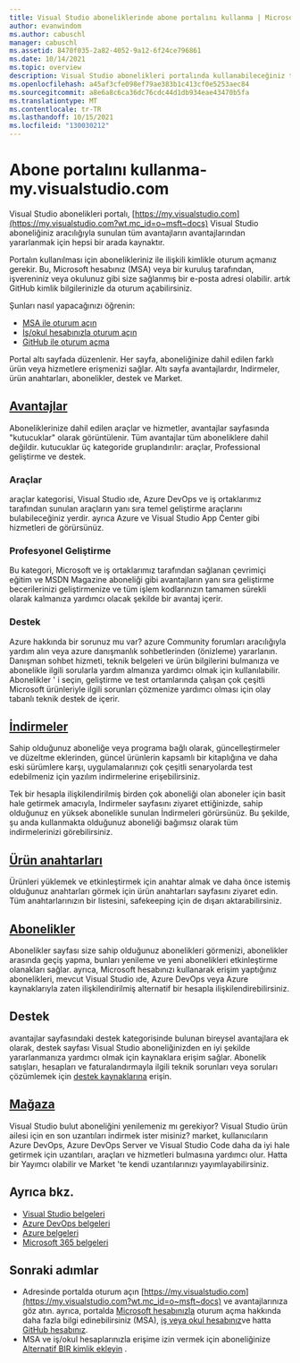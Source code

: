```yaml
---
title: Visual Studio aboneliklerinde abone portalını kullanma | Microsoft Docs
author: evanwindom
ms.author: cabuschl
manager: cabuschl
ms.assetid: 8470f035-2a82-4052-9a12-6f24ce796861
ms.date: 10/14/2021
ms.topic: overview
description: Visual Studio abonelikleri portalında kullanabileceğiniz tüm avantajlar hakkında bilgi edinin
ms.openlocfilehash: a45af3cfe098ef79ae383b1c413cf0e5253aec84
ms.sourcegitcommit: a8e6a8c6ca36dc76cdc44d1db934eae43470b5fa
ms.translationtype: MT
ms.contentlocale: tr-TR
ms.lasthandoff: 10/15/2021
ms.locfileid: "130030212"
---
```

# <a name="using-the-subscriber-portal---myvisualstudiocom"></a>Abone portalını kullanma-my.visualstudio.com
Visual Studio abonelikleri portalı, [https://my.visualstudio.com](https://my.visualstudio.com?wt.mc_id=o~msft~docs) Visual Studio aboneliğiniz aracılığıyla sunulan tüm avantajların avantajlarından yararlanmak için hepsi bir arada kaynaktır.

Portalın kullanılması için abonelikleriniz ile ilişkili kimlikle oturum açmanız gerekir.  Bu, Microsoft hesabınız (MSA) veya bir kuruluş tarafından, işvereniniz veya okulunuz gibi size sağlanmış bir e-posta adresi olabilir.  artık GitHub kimlik bilgilerinizle da oturum açabilirsiniz.

Şunları nasıl yapacağınızı öğrenin:
- [MSA ile oturum açın](sign-in-msa.md)
- [İş/okul hesabınızla oturum açın](sign-in-work.md)
- [GitHub ile oturum açma](sign-in-github.md)

Portal altı sayfada düzenlenir.  Her sayfa, aboneliğinize dahil edilen farklı ürün veya hizmetlere erişmenizi sağlar.  Altı sayfa avantajlardır, Indirmeler, ürün anahtarları, abonelikler, destek ve Market.

## <a name="benefits"></a>[Avantajlar](https://my.visualstudio.com/benefits?wt.mc_id=o~msft~docs)
Aboneliklerinize dahil edilen araçlar ve hizmetler, avantajlar sayfasında "kutucuklar" olarak görüntülenir.  Tüm avantajlar tüm aboneliklere dahil değildir. kutucuklar üç kategoride gruplandırılır: araçlar, Professional geliştirme ve destek.  

### <a name="tools"></a>Araçlar
araçlar kategorisi, Visual Studio ıde, Azure DevOps ve iş ortaklarımız tarafından sunulan araçların yanı sıra temel geliştirme araçlarını bulabileceğiniz yerdir.  ayrıca Azure ve Visual Studio App Center gibi hizmetleri de görürsünüz.

### <a name="professional-development"></a>Profesyonel Geliştirme
Bu kategori, Microsoft ve iş ortaklarımız tarafından sağlanan çevrimiçi eğitim ve MSDN Magazine aboneliği gibi avantajların yanı sıra geliştirme becerilerinizi geliştirmenize ve tüm işlem kodlarınızın tamamen sürekli olarak kalmanıza yardımcı olacak şekilde bir avantaj içerir.

### <a name="support"></a>Destek
Azure hakkında bir sorunuz mu var?  azure Community forumları aracılığıyla yardım alın veya azure danışmanlık sohbetlerinden (önizleme) yararlanın.  Danışman sohbet hizmeti, teknik belgeleri ve ürün bilgilerini bulmanıza ve abonelikle ilgili sorularla yardım almanıza yardımcı olmak için kullanılabilir.  Abonelikler ' i seçin, geliştirme ve test ortamlarında çalışan çok çeşitli Microsoft ürünleriyle ilgili sorunları çözmenize yardımcı olması için olay tabanlı teknik destek de içerir.

## <a name="downloads"></a>[İndirmeler](https://my.visualstudio.com/downloads?wt.mc_id=o~msft~docs)
Sahip olduğunuz aboneliğe veya programa bağlı olarak, güncelleştirmeler ve düzeltme eklerinden, güncel ürünlerin kapsamlı bir kitaplığına ve daha eski sürümlere karşı, uygulamalarınızı çok çeşitli senaryolarda test edebilmeniz için yazılım indirmelerine erişebilirsiniz.

Tek bir hesapla ilişkilendirilmiş birden çok aboneliği olan aboneler için basit hale getirmek amacıyla, Indirmeler sayfasını ziyaret ettiğinizde, sahip olduğunuz en yüksek abonelikle sunulan İndirmeleri görürsünüz.  Bu şekilde, şu anda kullanmakta olduğunuz aboneliği bağımsız olarak tüm indirmelerinizi görebilirsiniz.

## <a name="product-keys"></a>[Ürün anahtarları](https://my.visualstudio.com/productkeys?wt.mc_id=o~msft~docs)
Ürünleri yüklemek ve etkinleştirmek için anahtar almak ve daha önce istemiş olduğunuz anahtarları görmek için ürün anahtarları sayfasını ziyaret edin.  Tüm anahtarlarınızın bir listesini, safekeeping için de dışarı aktarabilirsiniz.

## <a name="subscriptions"></a>[Abonelikler](https://my.visualstudio.com/subscriptions?wt.mc_id=o~msft~docs)
Abonelikler sayfası size sahip olduğunuz abonelikleri görmenizi, abonelikler arasında geçiş yapma, bunları yenileme ve yeni abonelikleri etkinleştirme olanakları sağlar. ayrıca, Microsoft hesabınızı kullanarak erişim yaptığınız abonelikleri, mevcut Visual Studio ıde, Azure DevOps veya Azure kaynaklarıyla zaten ilişkilendirilmiş alternatif bir hesapla ilişkilendirebilirsiniz.

## <a name="support"></a>Destek
avantajlar sayfasındaki destek kategorisinde bulunan bireysel avantajlara ek olarak, destek sayfası Visual Studio aboneliğinizden en iyi şekilde yararlanmanıza yardımcı olmak için kaynaklara erişim sağlar. Abonelik satışları, hesapları ve faturalandırmayla ilgili teknik sorunları veya soruları çözümlemek için [destek kaynaklarına](https://aka.ms/vssubscriberhelp) erişin.

## <a name="marketplace"></a>[Mağaza](https://marketplace.visualstudio.com/)
Visual Studio bulut aboneliğini yenilemeniz mı gerekiyor?  Visual Studio ürün ailesi için en son uzantıları indirmek ister misiniz?  market, kullanıcıların Azure DevOps, Azure DevOps Server ve Visual Studio Code daha da iyi hale getirmek için uzantıları, araçları ve hizmetleri bulmasına yardımcı olur. Hatta bir Yayımcı olabilir ve Market 'te kendi uzantılarınızı yayımlayabilirsiniz.

## <a name="see-also"></a>Ayrıca bkz.
- [Visual Studio belgeleri](/visualstudio/)
- [Azure DevOps belgeleri](/azure/devops/)
- [Azure belgeleri](/azure/)
- [Microsoft 365 belgeleri](/microsoft-365/)

## <a name="next-steps"></a>Sonraki adımlar
- Adresinde portalda oturum açın [https://my.visualstudio.com](https://my.visualstudio.com?wt.mc_id=o~msft~docs) ve avantajlarınıza göz atın.  ayrıca, portalda [Microsoft hesabınızla](sign-in-msa.md) oturum açma hakkında daha fazla bilgi edinebilirsiniz (MSA), [iş veya okul hesabınız](sign-in-work.md)ve hatta [GitHub hesabınız](sign-in-github.md).
- MSA ve iş/okul hesaplarınızla erişime izin vermek için aboneliğinize [Alternatif BIR kimlik ekleyin](vs-alternate-identity.md) . 
